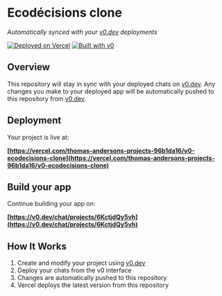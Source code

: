 # Ecodécisions clone

*Automatically synced with your [v0.dev](https://v0.dev) deployments*

[![Deployed on Vercel](https://img.shields.io/badge/Deployed%20on-Vercel-black?style=for-the-badge&logo=vercel)](https://vercel.com/thomas-andersons-projects-96b1da16/v0-ecodecisions-clone)
[![Built with v0](https://img.shields.io/badge/Built%20with-v0.dev-black?style=for-the-badge)](https://v0.dev/chat/projects/6KctjdQy5vh)

## Overview

This repository will stay in sync with your deployed chats on [v0.dev](https://v0.dev).
Any changes you make to your deployed app will be automatically pushed to this repository from [v0.dev](https://v0.dev).

## Deployment

Your project is live at:

**[https://vercel.com/thomas-andersons-projects-96b1da16/v0-ecodecisions-clone](https://vercel.com/thomas-andersons-projects-96b1da16/v0-ecodecisions-clone)**

## Build your app

Continue building your app on:

**[https://v0.dev/chat/projects/6KctjdQy5vh](https://v0.dev/chat/projects/6KctjdQy5vh)**

## How It Works

1. Create and modify your project using [v0.dev](https://v0.dev)
2. Deploy your chats from the v0 interface
3. Changes are automatically pushed to this repository
4. Vercel deploys the latest version from this repository
